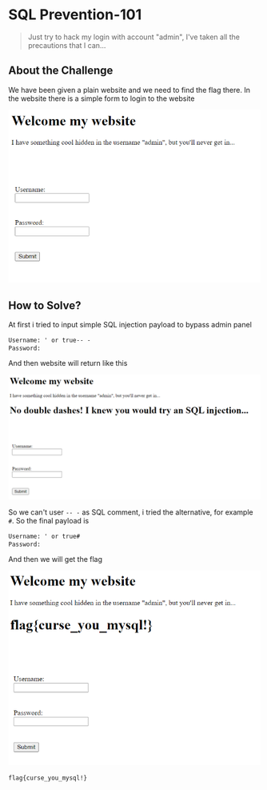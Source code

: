 # SQL Prevention-101
> Just try to hack my login with account "admin", I've taken all the precautions that I can...

## About the Challenge
We have been given a plain website and we need to find the flag there. In the website there is a simple form to login to the website

![preview](images/preview.png)

## How to Solve?
At first i tried to input simple SQL injection payload to bypass admin panel

```
Username: ' or true-- -
Password: 
```

And then website will return like this

![filter](images/filter.png)

So we can't user `-- -` as SQL comment, i tried the alternative, for example `#`. So the final payload is

```
Username: ' or true#
Password: 
```

And then we will get the flag

![flag](images/flag.png)

```
flag{curse_you_mysql!}
```